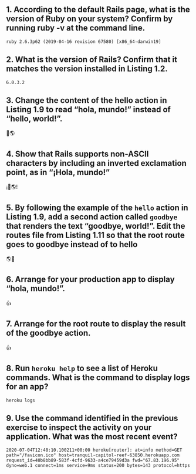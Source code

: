 ## 1. According to the default Rails page, what is the version of Ruby on your system? Confirm by running ruby -v at the command line.

`ruby 2.6.3p62 (2019-04-16 revision 67580) [x86_64-darwin19]`

## 2. What is the version of Rails? Confirm that it matches the version installed in Listing 1.2.

`6.0.3.2`

## 3. Change the content of the hello action in Listing 1.9 to read “hola, mundo!” instead of “hello, world!”.

👋🌎

## 4. Show that Rails supports non-ASCII characters by including an inverted exclamation point, as in “¡Hola, mundo!”

¡👋🌎!

## 5. By following the example of the `hello` action in Listing 1.9, add a second action called `goodbye` that renders the text “goodbye, world!”. Edit the routes file from Listing 1.11 so that the root route goes to goodbye instead of to hello

🌎👋

## 6. Arrange for your production app to display “hola, mundo!”.

👍

## 7. Arrange for the root route to display the result of the goodbye action.

👍

## 8. Run `heroku help` to see a list of Heroku commands. What is the command to display logs for an app?

`heroku logs`

## 9. Use the command identified in the previous exercise to inspect the activity on your application. What was the most recent event?

`2020-07-04T12:48:10.100211+00:00 heroku[router]: at=info method=GET path="/favicon.ico" host=tranquil-capitol-reef-63850.herokuapp.com request_id=40b8bb89-583f-4cfd-9633-a4ce79459d3a fwd="67.83.196.95" dyno=web.1 connect=1ms service=9ms status=200 bytes=143 protocol=https`
